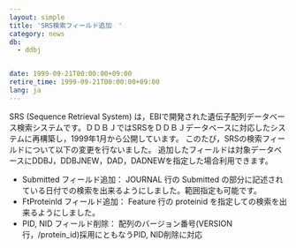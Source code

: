 ```yaml
---
layout: simple
title: 'SRS検索フィールド追加　'
category: news
db:
  - ddbj


date: 1999-09-21T00:00:00+09:00
retire_time: 1999-09-21T00:00:00+09:00
lang: ja
---
```


SRS (Sequence Retrieval System) は，EBIで開発された遺伝子配列データベース検索システムです。ＤＤＢＪではSRSをＤＤＢＪデータベースに対応したシステムに再構築し，1999年1月から公開しています。 このたび，SRSの検索フィールドについて以下の変更を行ないました。 追加したフィールドは対象データベースにDDBJ，DDBJNEW，DAD，DADNEWを指定した場合利用できます。

<ul>
    <li>Submitted フィールド追加： JOURNAL 行の Submitted の部分に記述されている日付での検索を出来るようにしました。範囲指定も可能です。</li>
    <li>FtProteinId フィールド追加： Feature 行の proteinid を指定しての検索を出来るようにしました。</li>
    <li>PID, NID フィールド削除： 配列のバージョン番号(VERSION行，/protein_id)採用にともなうPID, NID削除に対応</li>
</ul>
